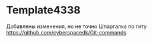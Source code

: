 # Template4338
Добавлены изменения, но не точно
Шпаргалка по гиту https://github.com/cyberspacedk/Git-commands
